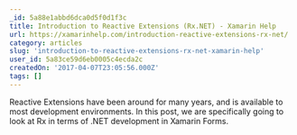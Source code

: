 ```yaml
---
_id: 5a88e1abbd6dca0d5f0d1f3c
title: Introduction to Reactive Extensions (Rx.NET) - Xamarin Help
url: https://xamarinhelp.com/introduction-reactive-extensions-rx-net/
category: articles
slug: 'introduction-to-reactive-extensions-rx-net-xamarin-help'
user_id: 5a83ce59d6eb0005c4ecda2c
createdOn: '2017-04-07T23:05:56.000Z'
tags: []
---
```


Reactive Extensions have been around for many years, and is available to most development environments. In this post, we are specifically going to look at Rx in terms of .NET development in Xamarin Forms.
